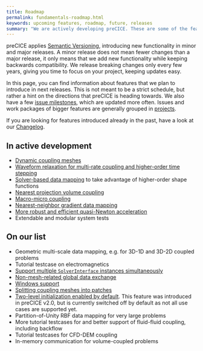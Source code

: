 ```yaml
---
title: Roadmap
permalink: fundamentals-roadmap.html
keywords: upcoming features, roadmap, future, releases
summary: "We are actively developing preCICE. These are some of the features you can expect in the future."
---
```


preCICE applies [Semantic Versioning](https://semver.org/), introducing new functionality in minor and major releases. A minor release does not mean fewer changes than a major release, it only means that we add new functionality while keeping backwards compatibility. We release breaking changes only every few years, giving you time to focus on your project, keeping updates easy.

In this page, you can find information about features that we plan to introduce in next releases. This is not meant to be a strict schedule, but rather a hint on the directions that preCICE is heading towards. We also have a few [issue milestones](https://github.com/precice/precice/milestones), which are updated more often. Issues and work packages of bigger features are generally grouped in [projects](https://github.com/precice/precice/projects).

If you are looking for features introduced already in the past, have a look at our [Changelog](https://github.com/precice/precice/blob/develop/CHANGELOG.md).


## In active development

- [Dynamic coupling meshes](https://github.com/precice/precice/projects/2)
- [Waveform relaxation for multi-rate coupling and higher-order time stepping](https://github.com/precice/precice/projects/7)
- [Solver-based data mapping](couple-your-code-direct-access.html) to take advantage of higher-order shape functions
- [Nearest projection volume coupling](https://github.com/precice/precice/issues/468)
- [Macro-micro coupling](https://github.com/IshaanDesai/coupled-heat-conduction)
- [Nearest-neighbor gradient data mapping](https://github.com/precice/precice/pull/1169)
- [More robust and efficient quasi-Newton acceleration](https://github.com/precice/precice/pull/1152)
- Extendable and modular system tests 

## On our list

- Geometric multi-scale data mapping, e.g. for 3D-1D and 3D-2D coupled problems
- Tutorial testcase on electromagnetics
- [Support multiple `SolverInterface` instances simultaneously](https://github.com/precice/precice/projects/8)
- [Non-mesh-related global data exchange](https://github.com/precice/precice/issues/202)
- [Windows support](https://github.com/precice/precice/issues/200)
- [Splitting coupling meshes into patches](https://github.com/precice/precice/issues/374)
- [Two-level initialization enabled by default](https://github.com/precice/precice/issues/633). This feature was introduced in preCICE v2.0, but is currently switched off by default as not all use cases are supported yet.
- Partition-of-Unity RBF data mapping for very large problems 
- More tutorial testcases for and better support of fluid-fluid coupling, including backflow
- Tutorial testcases for CFD-DEM coupling
- In-memory communication for volume-coupled problems


